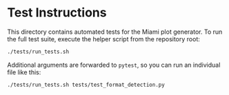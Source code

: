 # Test Instructions

This directory contains automated tests for the Miami plot generator. To run the
full test suite, execute the helper script from the repository root:

```bash
./tests/run_tests.sh
```

Additional arguments are forwarded to `pytest`, so you can run an individual
file like this:

```bash
./tests/run_tests.sh tests/test_format_detection.py
```
